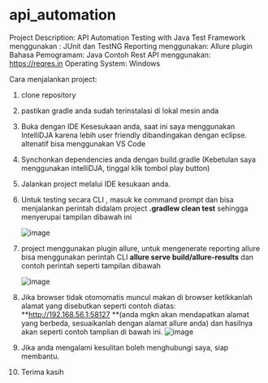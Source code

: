 # api_automation
Project Description: API Automation Testing with Java
Test Framework menggunakan : JUnit dan TestNG
Reporting menggunakan: Allure plugin
Bahasa Pemogramam: Java
Contoh Rest API menggunakan: https://reqres.in
Operating System: Windows 

Cara menjalankan project:
1. clone repository
2. pastikan gradle anda sudah terinstalasi di lokal mesin anda
3. Buka dengan IDE Kesesukaan anda, saat ini saya menggunakan IntelliDJA karena lebih user friendly dibandingakan dengan eclipse. altenatif bisa menggunakan VS Code
4. Synchonkan dependencies anda dengan build.gradle (Kebetulan saya menggunakan intelliDJA, tinggal klik tombol play button)
5. Jalankan project melalui IDE kesukaan anda.
6. Untuk testing secara CLI , masuk ke command prompt dan bisa menjalankan perintah didalam project  **.gradlew clean test** sehingga menyerupai tampilan dibawah ini

   ![image](https://github.com/user-attachments/assets/61e7523c-c75d-4d1e-8efa-e70c3ef9c92b)

7. project menggunakan plugin allure, untuk mengenerate reporting allure bisa menggunakan perintah CLI **allure serve build/allure-results** dan contoh perintah seperti tampilan dibawah

   ![image](https://github.com/user-attachments/assets/15f8061c-49ab-4987-a836-dc5c5f636cbe)

8. Jika browser tidak otomomatis muncul makan di browser ketikkanlah alamat yang disebutkan seperti contoh diatas: **http://192.168.56.1:58127 **(anda mgkn akan mendapatkan alamat yang berbeda, sesuaikanlah dengan alamat allure anda) dan hasilnya akan seperti contoh tamplian di bawah ini.
   ![image](https://github.com/user-attachments/assets/92aebeea-61bb-451a-aa09-627ceab1cb63)
9. Jika anda mengalami kesulitan boleh menghubungi saya, siap membantu.
10. Terima kasih

